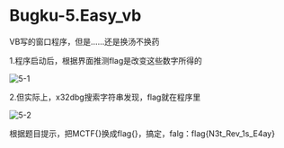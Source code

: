 # Bugku-5.Easy_vb

VB写的窗口程序，但是……还是换汤不换药

1.程序启动后，根据界面推测flag是改变这些数字所得的



![5-1](https://github.com/OWORD/ctfimg/raw/main/Bugku/5.Easy_vb/img/5-1.png)

2.但实际上，x32dbg搜索字符串发现，flag就在程序里

![5-2](https://github.com/OWORD/ctfimg/raw/main/Bugku/5.Easy_vb/img/5-2.png)

根据题目提示，把MCTF{}换成flag{}，搞定，falg：flag{N3t_Rev_1s_E4ay}

